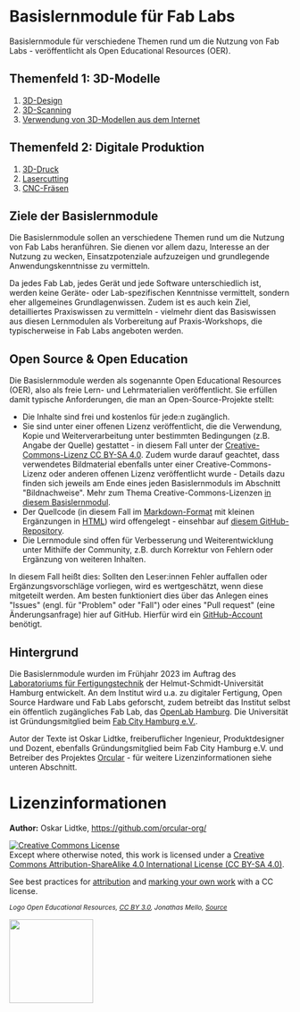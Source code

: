# Basislernmodule für Fab Labs
Basislernmodule für verschiedene Themen rund um die Nutzung von Fab Labs - veröffentlicht als Open Educational Resources (OER).

## Themenfeld 1: 3D-Modelle

1. [3D-Design](Basislernmodule/1.1%203D-Design/3D-Design.md)
2. [3D-Scanning](Basislernmodule/1.2%203D-Scanning/3D-Scanning.md)
3. [Verwendung von 3D-Modellen aus dem Internet](Basislernmodule/1.3%20Verwendung%20von%203D%20Modellen%20aus%20dem%20Internet/Verwendung%20von%203D%20Modellen%20aus%20dem%20Internet.md)

## Themenfeld 2: Digitale Produktion

1. [3D-Druck](Basislernmodule/2.1%203D-Druck/3D-Druck.md)
2. [Lasercutting](Basislernmodule/2.2%20Lasercutting/Lasercutting.md)
3. [CNC-Fräsen](Basislernmodule/2.3%20CNC-Fr%C3%A4sen/CNC-Fr%C3%A4sen.md)

## Ziele der Basislernmodule

Die Basislernmodule sollen an verschiedene Themen rund um die Nutzung von Fab Labs heranführen. Sie dienen vor allem dazu, Interesse an der Nutzung zu wecken, Einsatzpotenziale aufzuzeigen und grundlegende Anwendungskenntnisse zu vermitteln.

Da jedes Fab Lab, jedes Gerät und jede Software unterschiedlich ist, werden keine Geräte- oder Lab-spezifischen Kenntnisse vermittelt, sondern eher allgemeines Grundlagenwissen. Zudem ist es auch kein Ziel, detailliertes Praxiswissen zu vermitteln - vielmehr dient das Basiswissen aus diesen Lernmodulen als Vorbereitung auf Praxis-Workshops, die typischerweise in Fab Labs angeboten werden.

## Open Source & Open Education

Die Basislernmodule werden als sogenannte Open Educational Resources (OER), also  als freie Lern- und Lehrmaterialien veröffentlicht. Sie erfüllen damit typische Anforderungen, die man an Open-Source-Projekte stellt:
- Die Inhalte sind frei und kostenlos für jede:n zugänglich.
- Sie sind unter einer offenen Lizenz veröffentlicht, die die Verwendung, Kopie und Weiterverarbeitung unter bestimmten Bedingungen (z.B. Angabe der Quelle) gestattet - in diesem Fall unter der [Creative-Commons-Lizenz CC BY-SA 4.0](https://creativecommons.org/licenses/by-sa/4.0/). Zudem wurde darauf geachtet, dass verwendetes Bildmaterial ebenfalls unter einer Creative-Commons-Lizenz oder anderen offenen Lizenz veröffentlicht wurde - Details dazu finden sich jeweils am Ende eines jeden Basislernmoduls im Abschnitt "Bildnachweise". Mehr zum Thema Creative-Commons-Lizenzen [in diesem Basislernmodul](Basislernmodule/1.3%20Verwendung%20von%203D%20Modellen%20aus%20dem%20Internet/Verwendung%20von%203D%20Modellen%20aus%20dem%20Internet.md).
- Der Quellcode (in diesem Fall im [Markdown-Format](https://de.wikipedia.org/wiki/Markdown) mit kleinen Ergänzungen in [HTML](https://de.wikipedia.org/wiki/Hypertext_Markup_Language)) wird offengelegt - einsehbar auf [diesem GitHub-Repository](https://github.com/orcular-org/Basislernmodule-Fab-Labs).
- Die Lernmodule sind offen für Verbesserung und Weiterentwicklung unter Mithilfe der Community, z.B. durch Korrektur von Fehlern oder Ergänzung von weiteren Inhalten.

In diesem Fall heißt dies: Sollten den Leser:innen Fehler auffallen oder Ergänzungsvorschläge vorliegen, wird es wertgeschätzt, wenn diese mitgeteilt werden. Am besten funktioniert dies über das Anlegen eines "Issues" (engl. für "Problem" oder "Fall") oder eines "Pull request" (eine Änderungsanfrage) hier auf GitHub. Hierfür wird ein [GitHub-Account](https://github.com/signup) benötigt.

## Hintergrund

Die Basislernmodule wurden im Frühjahr 2023 im Auftrag des [Laboratoriums für Fertigungstechnik](https://www.hsu-hh.de/laft/) der Helmut-Schmidt-Universität Hamburg entwickelt. An dem Institut wird u.a. zu digitaler Fertigung, Open Source Hardware und Fab Labs geforscht, zudem betreibt das Institut selbst ein öffentlich zugängliches Fab Lab, das [OpenLab Hamburg](https://openlab-hamburg.de/). Die Universität ist Gründungsmitglied beim [Fab City Hamburg e.V.](https://www.fabcity.hamburg/de/).

Autor der Texte ist Oskar Lidtke, freiberuflicher Ingenieur, Produktdesigner und Dozent, ebenfalls Gründungsmitglied beim Fab City Hamburg e.V. und Betreiber des Projektes [Orcular](https://www.orcular.org/) - für weitere Lizenzinformationen siehe unteren Abschnitt.

# Lizenzinformationen

**Author:** Oskar Lidtke, https://github.com/orcular-org/

<a rel="license" href="http://creativecommons.org/licenses/by-sa/4.0/"><img alt="Creative Commons License" style="border-width:0" src="https://i.creativecommons.org/l/by-sa/4.0/88x31.png" /></a><br />Except where otherwise noted, this work is licensed under a <a rel="license" href="http://creativecommons.org/licenses/by-sa/4.0/">Creative Commons Attribution-ShareAlike 4.0 International License (CC BY-SA 4.0)</a>.

See best practices for [attribution](https://wiki.creativecommons.org/wiki/Best_practices_for_attribution) and [marking your own work](https://wiki.creativecommons.org/wiki/Marking_your_work_with_a_CC_license) with a CC license.

<p align="left">
<i> <sub> Logo Open Educational Resources, <a href="https://creativecommons.org/licenses/by/3.0/">CC BY 3.0</a>, Jonathas Mello, <a href="https://www.unesco.de/bildung/open-educational-resources">Source</a> </sub></i>
</p>

<p align="left">
<img height="150" src="https://user-images.githubusercontent.com/123781559/234627928-979489c8-5a37-41e5-b0d6-ae08dab592ef.png">
</p>
